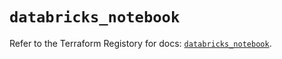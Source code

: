 # `databricks_notebook`

Refer to the Terraform Registory for docs: [`databricks_notebook`](https://registry.terraform.io/providers/databricks/databricks/1.31.1/docs/resources/notebook).
